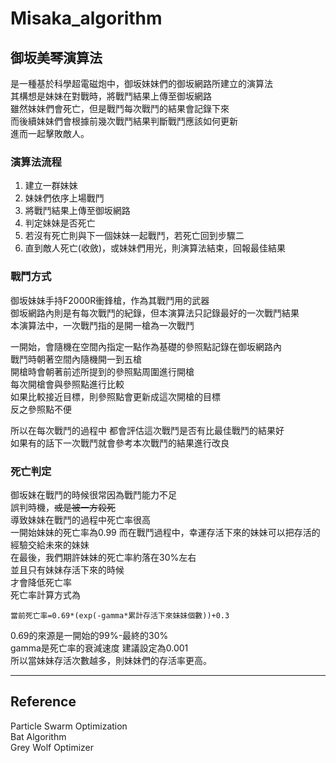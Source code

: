 # **Misaka_algorithm**  

## **御坂美琴演算法**  
是一種基於科學超電磁炮中，御坂妹妹們的御坂網路所建立的演算法  
其構想是妹妹在對戰時，將戰鬥結果上傳至御坂網路  
雖然妹妹們會死亡，但是戰鬥每次戰鬥的結果會記錄下來  
而後續妹妹們會根據前幾次戰鬥結果判斷戰鬥應該如何更新  
進而一起擊敗敵人。  

### 演算法流程
1. 建立一群妹妹
2. 妹妹們依序上場戰鬥
3. 將戰鬥結果上傳至御坂網路
4. 判定妹妹是否死亡
5. 若沒有死亡則與下一個妹妹一起戰鬥，若死亡回到步驟二
6. 直到敵人死亡(收斂)，或妹妹們用光，則演算法結束，回報最佳結果



### 戰鬥方式
御坂妹妹手持F2000R衝鋒槍，作為其戰鬥用的武器  
御坂網路內則是有每次戰鬥的紀錄，但本演算法只記錄最好的一次戰鬥結果  
本演算法中，一次戰鬥指的是開一槍為一次戰鬥  
  
一開始，會隨機在空間內指定一點作為基礎的參照點記錄在御坂網路內  
戰鬥時朝著空間內隨機開一到五槍  
開槍時會朝著前述所提到的參照點周圍進行開槍  
每次開槍會與參照點進行比較  
如果比較接近目標，則參照點會更新成這次開槍的目標  
反之參照點不便  
  
所以在每次戰鬥的過程中
都會評估這次戰鬥是否有比最佳戰鬥的結果好  
如果有的話下一次戰鬥就會參考本次戰鬥的結果進行改良  


### 死亡判定  
御坂妹在戰鬥的時候很常因為戰鬥能力不足  
誤判時機，~~或是被一方殺死~~  
導致妹妹在戰鬥的過程中死亡率很高  
一開始妹妹的死亡率為0.99
而在戰鬥過程中，幸運存活下來的妹妹可以把存活的經驗交給未來的妹妹  
在最後，我們期許妹妹的死亡率約落在30%左右  
並且只有妹妹存活下來的時候  
才會降低死亡率  
死亡率計算方式為  

```
當前死亡率=0.69*(exp(-gamma*累計存活下來妹妹個數))+0.3
```

0.69的來源是一開始的99%-最終的30%  
gamma是死亡率的衰減速度 建議設定為0.001  
所以當妹妹存活次數越多，則妹妹們的存活率更高。  


***  
## Reference  
Particle Swarm Optimization   
Bat Algorithm  
Grey Wolf Optimizer  
